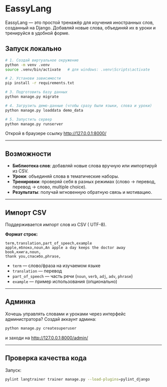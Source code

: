 #  EassyLang

EassyLang — это простой тренажёр для изучения иностранных слов, созданный на Django.
Добавляй новые слова, объединяй их в уроки и тренируйся в удобной форме.


## Запуск локально

```bash
# 1. Создай виртуальное окружение
python -m venv .venv
source .venv/bin/activate   # для windows: .venv\Scripts\activate

# 2. Установи зависимости
pip install -r requirements.txt

# 3. Подготовить базу данных
python manage.py migrate

# 4. Загрузить демо-данные (чтобы сразу были языки, слова и уроки)
python manage.py loaddata demo_data

# 5. Запустить сервер
python manage.py runserver
```

Открой в браузере ссылку  http://127.0.0.1:8000/ 

---
## Возможности

* **Библиотека слов**: добавляй новые слова вручную или импортируй из CSV.
*  **Уроки**: объединяй слова в тематические наборы.
*  **Тренировки**: проверяй себя в разных режимах (слово → перевод, перевод → слово, multiple choice).
*  **Результаты**: получай мгновенную обратную связь и мотивацию.

---

##  Импорт CSV

Поддерживается импорт слов из CSV ( UTF-8).

**Формат строк:**

```
term,translation,part_of_speech,example
apple,яблоко,noun,An apple a day keeps the doctor away
book,книга,noun,
thank you,спасибо,phrase,
```

* `term` — слово/фраза на изучаемом языке
* `translation` — перевод
* `part_of_speech` — часть речи (`noun`, `verb`, `adj`, `adv`, `phrase`)
* `example` — пример использования (опционально)

---

##  Админка

Хочешь управлять словами и уроками через интерфейс администратора?
Создай аккаунт админа:

```bash
python manage.py createsuperuser
```

и заходи на http://127.0.0.1:8000/admin/

---

##  Проверка качества кода

Запуск:

```bash
pylint langtrainer trainer manage.py --load-plugins=pylint_django
```